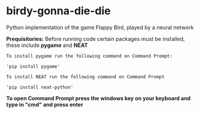 # birdy-gonna-die-die
Python implementation of the game Flappy Bird, played by a neural network

**Prequisitories:**
	Before running code certain packages must be installed, these include **pygame** and **NEAT**

    To install pygame run the following command on Command Prompt:

    'pip install pygame'

    To install NEAT run the following command on Command Prompt

    'pip install neat-python'

**To open Command Prompt press the windows key on your keyboard and type in "cmd" and press enter**